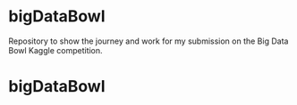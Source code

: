 # bigDataBowl
Repository to show the journey and work for my submission on the Big Data Bowl Kaggle competition. 
# bigDataBowl
